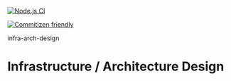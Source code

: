 [![Node.js CI](https://github.com/OurActivities/infra-arch-design/actions/workflows/publish.yml/badge.svg)](https://github.com/OurActivities/infra-arch-design/actions/workflows/publish.yml)

[![Commitizen friendly](https://img.shields.io/badge/commitizen-friendly-brightgreen.svg)](http://commitizen.github.io/cz-cli/)

infra-arch-design
# Infrastructure / Architecture Design
